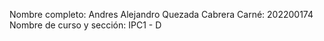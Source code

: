 Nombre completo: Andres Alejandro Quezada Cabrera Carné: 202200174 Nombre de curso y sección: IPC1 - D
